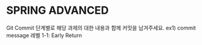# SPRING ADVANCED
Git Commit
단계별로 해당 과제의 대한 내용과 함께 커밋을 남겨주세요.
ex1) commit message
레벨 1-1: Early Return
